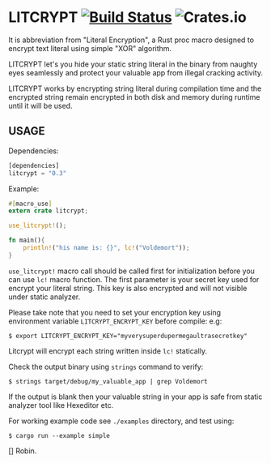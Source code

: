 LITCRYPT [![Build Status](https://travis-ci.org/anvie/litcrypt.rs.svg?branch=master)](https://travis-ci.org/anvie/litcrypt.rs) ![Crates.io](https://img.shields.io/crates/v/litcrypt)
===========

It is abbreviation from "Literal Encryption", a Rust proc macro designed to encrypt
text literal using simple "XOR" algorithm.

LITCRYPT let's you hide your static string literal in the binary from naughty eyes seamlessly
and protect your valuable app from illegal cracking activity.

LITCRYPT works by encrypting string literal during compilation time and the encrypted
string remain encrypted in both disk and memory during runtime until it will be used.

USAGE
-----

Dependencies:

```rust
[dependencies]
litcrypt = "0.3"
```

Example:

```rust
#[macro_use]
extern crate litcrypt;

use_litcrypt!();

fn main(){
    println!("his name is: {}", lc!("Voldemort"));
}
```

`use_litcrypt!` macro call should be called first for initialization before you can
use `lc!` macro function. The first parameter is your secret key used for encrypt your
literal string. This key is also encrypted and will not visible under static analyzer.

Please take note that you need to set your encryption key using environment variable 
`LITCRYPT_ENCRYPT_KEY` before compile:
e.g:

    $ export LITCRYPT_ENCRYPT_KEY="myverysuperdupermegaultrasecretkey"

Litcrypt will encrypt each string written inside `lc!` statically.

Check the output binary using `strings` command to verify:

    $ strings target/debug/my_valuable_app | grep Voldemort

If the output is blank then your valuable string in your app is safe from static analyzer tool
like Hexeditor etc.

For working example code see `./examples` directory, and test using:

    $ cargo run --example simple

[] Robin.
